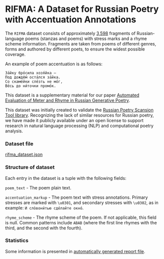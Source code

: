 # RIFMA: A Dataset for Russian Poetry with Accentuation Annotations

The `RIFMA` dataset consists of approximately [3,598](poetry_aligner_tests.md) fragments of Russian-language poems (stanzas and poems)
with stress marks and a rhyme scheme information. Fragments are taken from poems of different genres,
forms and authored by different poets, to ensure the widest possible coverage.

An example of poem accentuation is as follows:

```
За́йку бро́сила хозя́йка —
Под дождё́м оста́лся за́йка.
Со скаме́йки сле́зть не мо́г,
Ве́сь до ни́точки промо́к.
```

This dataset is a supplementary material for our paper [Automated Evaluation of Meter and Rhyme in Russian Generative Poetry](link).

This dataset was initially created to validate the [Russian Poetry Scansion Tool library](https://huggingface.co/inkoziev/RussianPoetryScansionTool).
Recognizing the lack of similar resources for Russian poetry, we have made it publicly available under an open license
to support research in natural language processing (NLP) and computational poetry analysis.


### Dataset file

[rifma_dataset.json](rifma_dataset.json)

### Structure of dataset

Each entry in the dataset is a tuple with the following fields:

`poem_text` - The poem plain text.  

`accentuation_markup` - The poem text with stress annotations. Primary stresses are marked with `\u0301`, and secondary stresses with `\u0302`, as in example: `И сло̀вони́тью сде́лайте окно́`.

`rhyme_scheme` - The rhyme scheme of the poem. If not applicable, this field is null.
Common patterns include `ABAB` (where the first line rhymes with the third, and the second with the fourth).


### Statistics

Some information is presented in [automatically generated report file](poetry_aligner_tests.md).

